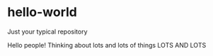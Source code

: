 # hello-world
Just your typical repository

Hello people!
Thinking about lots and lots of things
LOTS AND LOTS
